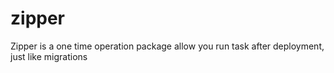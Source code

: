 # zipper
Zipper is a one time operation package allow you run task after deployment, just like migrations
